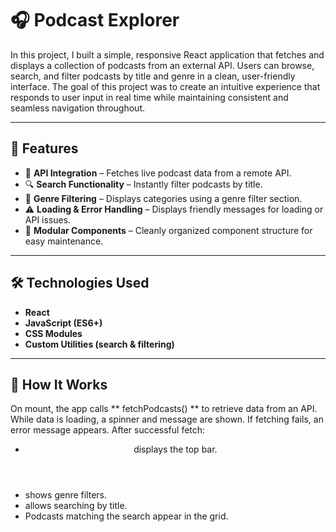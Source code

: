 # 🎧 Podcast Explorer

In this project, I built a simple, responsive React application that fetches and displays a collection of podcasts from an external API. Users can browse, search, and filter podcasts by title and genre in a clean, user-friendly interface. The goal of this project was to create an intuitive experience that responds to user input in real time while maintaining consistent and seamless navigation throughout.

---

## 🚀 Features

- 🔄 **API Integration** – Fetches live podcast data from a remote API.
- 🔍 **Search Functionality** – Instantly filter podcasts by title.
- 🎨 **Genre Filtering** – Displays categories using a genre filter section.
- ⚠️ **Loading & Error Handling** – Displays friendly messages for loading or API issues.
- 🧩 **Modular Components** – Cleanly organized component structure for easy maintenance.

---

## 🛠️ Technologies Used

- **React**
- **JavaScript (ES6+)**
- **CSS Modules**
- **Custom Utilities (search & filtering)**

---

## 🧠 How It Works
On mount, the app calls ** fetchPodcasts() ** to retrieve data from an API.
While data is loading, a spinner and message are shown.
If fetching fails, an error message appears.
After successful fetch:

- <Header /> displays the top bar.
- <Filtersection /> shows genre filters.
- <Searchsection /> allows searching by title.
- Podcasts matching the search appear in the grid.


